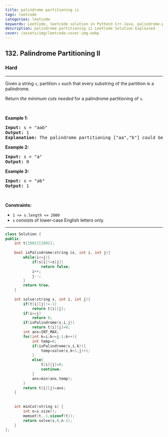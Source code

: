 ```yaml
---
title: palindrome partitioning ii
tags: leetcode
categories: leetcode
keywords: LeetCode, leetcode solution in Python3 C++ Java, palindrome-partitioning-ii solution
description: palindrome partitioning ii LeetCode Solution Explained
cover: /assets/img/leetcode-cover-img.webp
---
```





<h2>132. Palindrome Partitioning II</h2><h3>Hard</h3><hr><div><p>Given a string <code>s</code>, partition <code>s</code> such that every substring of the partition is a palindrome.</p>

<p>Return <em>the minimum cuts needed</em> for a palindrome partitioning of <code>s</code>.</p>

<p>&nbsp;</p>
<p><strong>Example 1:</strong></p>

<pre><strong>Input:</strong> s = "aab"
<strong>Output:</strong> 1
<strong>Explanation:</strong> The palindrome partitioning ["aa","b"] could be produced using 1 cut.
</pre>

<p><strong>Example 2:</strong></p>

<pre><strong>Input:</strong> s = "a"
<strong>Output:</strong> 0
</pre>

<p><strong>Example 3:</strong></p>

<pre><strong>Input:</strong> s = "ab"
<strong>Output:</strong> 1
</pre>

<p>&nbsp;</p>
<p><strong>Constraints:</strong></p>

<ul>
	<li><code>1 &lt;= s.length &lt;= 2000</code></li>
	<li><code>s</code> consists of lower-case English letters only.</li>
</ul>
</div>

---




```cpp
class Solution {
public:
    int t[2002][2002];
    
    bool isPalindrome(string &s, int i, int j){
        while(i<=j){
            if(s[i]!=s[j])
                return false;
            i++;
            j--;
        }
        return true;
    }
    
    int solve(string s, int i, int j){
        if(t[i][j]!=-1)
            return t[i][j];
        if(i>=j)
            return 0;
        if(isPalindrome(s,i,j))
            return t[i][j]=0;
        int ans=INT_MAX;
        for(int k=i;k<=j-1;k++){
            int temp=0;
            if(isPalindrome(s,i,k)){
                temp=solve(s,k+1,j)+1;
            }
            else{
                t[i][j]=0;
                continue;
            }
            ans=min(ans,temp);
        }
        return t[i][j]=ans;
    }
    
    
    int minCut(string s) {
        int n=s.size();
        memset(t,-1,sizeof(t));
        return solve(s,0,n-1);
    }
};
```
